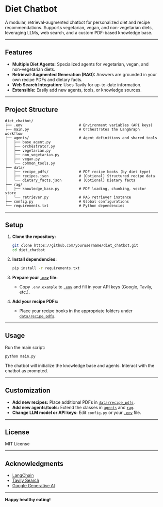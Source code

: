 # Diet Chatbot

A modular, retrieval-augmented chatbot for personalized diet and recipe recommendations. Supports vegetarian, vegan, and non-vegetarian diets, leveraging LLMs, web search, and a custom PDF-based knowledge base.

---

## Features

- **Multiple Diet Agents:** Specialized agents for vegetarian, vegan, and non-vegetarian diets.
- **Retrieval-Augmented Generation (RAG):** Answers are grounded in your own recipe PDFs and dietary facts.
- **Web Search Integration:** Uses Tavily for up-to-date information.
- **Extensible:** Easily add new agents, tools, or knowledge sources.

---

## Project Structure

```
diet_chatbot/
├── .env                          # Environment variables (API keys)
├── main.py                       # Orchestrates the LangGraph workflow
├── agents/                       # Agent definitions and shared tools
│   ├── base_agent.py
│   ├── orchestrator.py
│   ├── vegetarian.py
│   ├── non_vegetarian.py
│   ├── vegan.py
│   └── common_tools.py
├── data/
│   ├── recipe_pdfs/              # PDF recipe books (by diet type)
│   ├── recipes.json              # (Optional) Structured recipe data
│   └── dietary_facts.json        # (Optional) Dietary facts
├── rag/
│   ├── knowledge_base.py         # PDF loading, chunking, vector store
│   └── retriever.py              # RAG retriever instance
├── config.py                     # Global configurations
└── requirements.txt              # Python dependencies
```

---

## Setup

1. **Clone the repository:**

   ```sh
   git clone https://github.com/yourusername/diet_chatbot.git
   cd diet_chatbot
   ```

2. **Install dependencies:**

   ```sh
   pip install -r requirements.txt
   ```

3. **Prepare your [`.env`](.env) file:**

   - Copy `.env.example` to [`.env`](.env) and fill in your API keys (Google, Tavily, etc.).

4. **Add your recipe PDFs:**
   - Place your recipe books in the appropriate folders under [`data/recipe_pdfs`](data/recipe_pdfs).

---

## Usage

Run the main script:

```sh
python main.py
```

The chatbot will initialize the knowledge base and agents. Interact with the chatbot as prompted.

---

## Customization

- **Add new recipes:** Place additional PDFs in [`data/recipe_pdfs`](data/recipe_pdfs).
- **Add new agents/tools:** Extend the classes in [`agents`](agents) and [`rag`](rag).
- **Change LLM model or API keys:** Edit `config.py` or your [`.env`](.env) file.

---

## License

MIT License

---

## Acknowledgments

- [LangChain](https://github.com/langchain-ai/langchain)
- [Tavily Search](https://www.tavily.com/)
- [Google Generative AI](https://ai.google/discover/generative-ai/)

---

**Happy healthy eating!**

